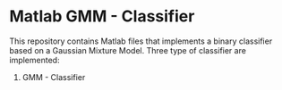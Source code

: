 # Matlab GMM - Classifier

This repository contains Matlab files that implements a binary classifier based on a Gaussian Mixture Model.
Three type of classifier are implemented:
1) GMM - Classifier 
